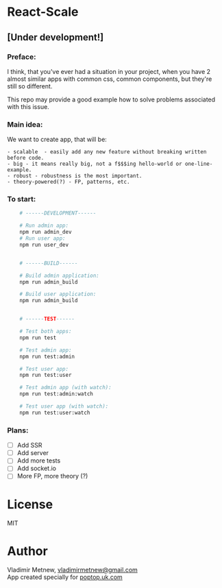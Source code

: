 # React-Scale
## [Under development!]
### Preface:
I think, that you've ever had a situation in your project, when you have 2 almost similar apps with common css, common components, but they're still so different.

This repo may provide a good example how to solve problems associated with this issue.

### Main idea:
We want to create app, that will be:

    - scalable  - easily add any new feature without breaking written before code.
    - big - it means really big, not a f$$$ing hello-world or one-line-example.
    - robust - robustness is the most important.
    - theory-powered(?) - FP, patterns, etc.

### To start:
```bash
    # ------DEVELOPMENT------

    # Run admin app:
    npm run admin_dev
    # Run user app:
    npm run user_dev


    # ------BUILD------

    # Build admin application:
    npm run admin_build

    # Build user application:
    npm run admin_build


    # ------TEST------

    # Test both apps:
    npm run test

    # Test admin app:
    npm run test:admin

    # Test user app:
    npm run test:user

    # Test admin app (with watch):
    npm run test:admin:watch

    # Test user app (with watch):
    npm run test:user:watch
```

### Plans:
- [ ] Add SSR
- [ ] Add server
- [ ] Add more tests
- [ ] Add socket.io
- [ ] More FP, more theory (?)

# License
MIT

# Author
Vladimir Metnew, <vladimirmetnew@gmail.com>    
App created specially for [poptop.uk.com](poptop.uk.com)
